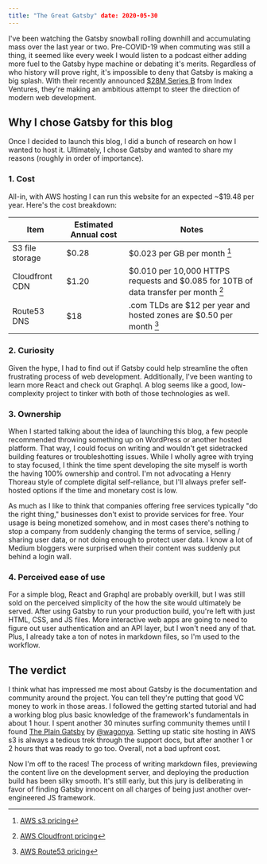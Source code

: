```yaml
---
title: "The Great Gatsby" date: 2020-05-30
---
```


I've been watching the Gatsby snowball rolling downhill and accumulating mass
over the last year or two. Pre-COVID-19 when commuting was still a thing, it seemed
like every week I would listen to a podcast either adding more fuel to
the Gatsby hype machine or debating it's merits. Regardless of who history will
prove right, it's impossible to deny that Gatsby is making a big splash. With
their recently announced [\$28M Series
B](https://www.gatsbyjs.org/blog/2020-05-27-announcing-series-b-funding/) from
Index Ventures, they're making an ambitious attempt to steer the direction of
modern web development.

## Why I chose Gatsby for this blog

Once I decided to launch this blog, I did a bunch of research on how I wanted to
host it. Ultimately, I chose Gatsby and wanted to share my reasons (roughly in
order of importance).

### 1. Cost

All-in, with AWS hosting I can run this website for an expected ~\$19.48 per
year. Here's the cost breakdown:

| Item            | Estimated Annual cost | Notes                                                                                  |
| --------------- | --------------------- | -------------------------------------------------------------------------------------- |
| S3 file storage | \$0.28                | \$0.023 per GB per month [^1]                                                          |
| Cloudfront CDN  | \$1.20                | \$0.010 per 10,000 HTTPS requests and \$0.085 for 10TB of data transfer per month [^2] |
| Route53 DNS     | \$18                  | .com TLDs are \$12 per year and hosted zones are \$0.50 per month [^3]                 |

### 2. Curiosity

Given the hype, I had to find out if Gatsby could help streamline the often
frustrating process of web development. Additionally, I've been wanting to learn
more React and check out Graphql. A blog seems like a good, low-complexity
project to tinker with both of those technologies as well.

### 3. Ownership

When I started talking about the idea of launching this blog, a few people
recommended throwing something up on WordPress or another hosted platform.
That way, I could focus on writing and wouldn't get sidetracked building
features or troubleshotting issues. While I wholly agree with trying to stay
focused, I think the time spent developing the site myself is worth the having
100% ownership and control. I'm not advocating a Henry Thoreau style of complete
digital self-reliance, but I'll always prefer self-hosted options if the time
and monetary cost is low.

As much as I like to think that companies offering free services typically "do
the right thing," businesses don't exist to provide services for free. Your
usage is being monetized somehow, and in most cases there's nothing to stop a
company from suddenly changing the terms of service, selling / sharing user
data, or not doing enough to protect user data. I know a lot of Medium bloggers
were surprised when their content was suddenly put behind a login wall.

### 4. Perceived ease of use

For a simple blog, React and Graphql are probably overkill, but I was still sold
on the perceived simplicity of the how the site would ultimately be served.
After using Gatsby to run your production build, you're left with just HTML,
CSS, and JS files. More interactive web apps are going to need to figure out user
authentication and an API layer, but I won't need any of that. Plus, I already
take a ton of notes in markdown files, so I'm used to the workflow.

## The verdict

I think what has impressed me most about Gatsby is the documentation and
community around the project. You can tell they're putting that good VC money to
work in those areas. I followed the getting started tutorial and had a working
blog plus basic knowledge of the framework's fundamentals in about 1 hour. I
spent another 30 minutes surfing community themes until I found [The Plain
Gatsby](https://github.com/wangonya/the-plain-gatsby) by
[@wagonya](https://github.com/wangonya). Setting up static site hosting in AWS s3 is
always a tedious trek through the support docs, but after another 1 or 2 hours that was
ready to go too. Overall, not a bad upfront cost.

Now I'm off to the races! The process of writing markdown files, previewing the
content live on the development server, and deploying the production build has
been silky smooth. It's still early, but this jury is deliberating in favor of
finding Gatsby innocent on all charges of being just another over-engineered JS
framework.

[^1]: [AWS s3 pricing](https://aws.amazon.com/s3/pricing/)
[^2]: [AWS Cloudfront pricing](https://aws.amazon.com/cloudfront/pricing/?nc=sn&loc=3)
[^3]: [AWS Route53 pricing](https://aws.amazon.com/route53/pricing/)
